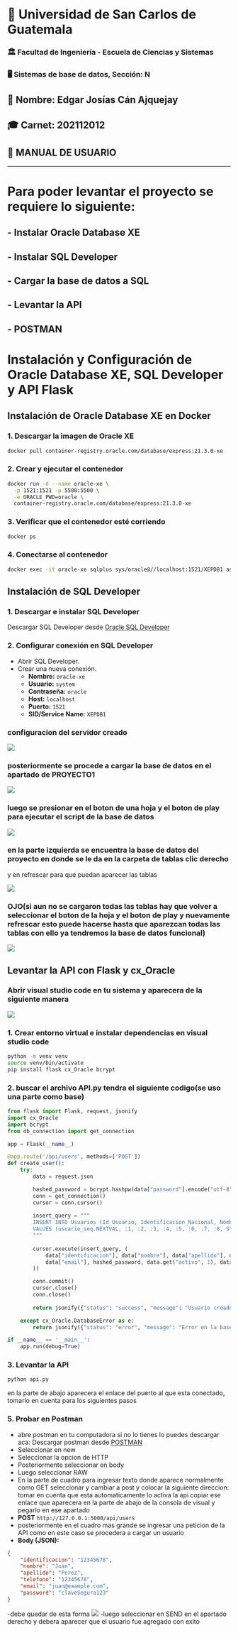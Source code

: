 # 📌 Universidad de San Carlos de Guatemala  
### 🏛 Facultad de Ingeniería - Escuela de Ciencias y Sistemas  
### 🖥 Sistemas de base de datos, Sección: N  

## 👤 Nombre: **Edgar Josías Cán Ajquejay**  
## 🎓 Carnet: **202112012**  

## 🏥 **MANUAL DE USUARIO**  
---

# Para poder levantar el proyecto se requiere lo siguiente:
## - Instalar Oracle Database XE
## - Instalar SQL Developer
## - Cargar la base de datos a SQL
## - Levantar la API
## - POSTMAN

# Instalación y Configuración de Oracle Database XE, SQL Developer y API Flask

## Instalación de Oracle Database XE en Docker

### 1. Descargar la imagen de Oracle XE
```bash
docker pull container-registry.oracle.com/database/express:21.3.0-xe
```

### 2. Crear y ejecutar el contenedor
```bash
docker run -d --name oracle-xe \
  -p 1521:1521 -p 5500:5500 \
  -e ORACLE_PWD=oracle \
  container-registry.oracle.com/database/express:21.3.0-xe
```

### 3. Verificar que el contenedor esté corriendo
```bash
docker ps
```

### 4. Conectarse al contenedor
```bash
docker exec -it oracle-xe sqlplus sys/oracle@//localhost:1521/XEPDB1 as sysdba
```

## Instalación de SQL Developer

### 1. Descargar e instalar SQL Developer
Descargar SQL Developer desde [Oracle SQL Developer](https://www.oracle.com/tools/downloads/sqldev-downloads.html)

### 2. Configurar conexión en SQL Developer
- Abrir SQL Developer.
- Crear una nueva conexión.
  - **Nombre:** `oracle-xe`
  - **Usuario:** `system`
  - **Contraseña:** `oracle`
  - **Host:** `localhost`
  - **Puerto:** `1521`
  - **SID/Service Name:** `XEPDB1`

### configuracion del servidor creado
![](img/sqlserver.png)

### posteriormente se procede a cargar la base de datos en el apartado de PROYECTO1 
![](img/cargardb.png)

### luego se presionar en el boton de una hoja y el boton de play para ejecutar el script de la base de datos
![](img/ejecutardb.png)

### en la parte izquierda se encuentra la base de datos del proyecto en donde se le da en la carpeta de tablas clic derecho
y en refrescar para que puedan aparecer las tablas

![](img/vertablas.png)

### OJO(si aun no se cargaron todas las tablas hay que volver a seleccionar el boton de la hoja y el boton de play y nuevamente refrescar esto puede hacerse hasta que aparezcan todas las tablas con ello ya tendremos la base de datos funcional)

![](img/tablasfin.png)

## Levantar la API con Flask y cx_Oracle

### Abrir visual studio code en tu sistema y aparecera de la siguiente manera

![](img/visualapi.png)

### 1. Crear entorno virtual e instalar dependencias en visual studio code 
```bash
python -m venv venv
source venv/bin/activate  
pip install flask cx_Oracle bcrypt
```

### 2. buscar el archivo API.py tendra el siguiente codigo(se uso una parte como base)
```python
from flask import Flask, request, jsonify
import cx_Oracle
import bcrypt
from db_connection import get_connection

app = Flask(__name__)

@app.route('/api/users', methods=['POST'])
def create_user():
    try:
        data = request.json

        hashed_password = bcrypt.hashpw(data["password"].encode("utf-8"), bcrypt.gensalt()).decode("utf-8")
        conn = get_connection()
        cursor = conn.cursor()
        
        insert_query = """
        INSERT INTO Usuarios (Id_Usuario, Identificacion_Nacional, Nombre, Apellido, Telefono, Email, Contraseña, Activo, Correo_Confirmado, created_at, updated_at)
        VALUES (usuario_seq.NEXTVAL, :1, :2, :3, :4, :5, :6, :7, :8, SYSTIMESTAMP, SYSTIMESTAMP)
        """
        
        cursor.execute(insert_query, (
            data["identificacion"], data["nombre"], data["apellido"], data["telefono"],
            data["email"], hashed_password, data.get("activo", 1), data.get("correo_confirmado", 0)
        ))

        conn.commit()
        cursor.close()
        conn.close()
        
        return jsonify({"status": "success", "message": "Usuario creado correctamente"}), 201

    except cx_Oracle.DatabaseError as e:
        return jsonify({"status": "error", "message": "Error en la base de datos", "details": str(e)}), 500

if __name__ == '__main__':
    app.run(debug=True)
```

### 3. Levantar la API
```bash
python api.py
```
en la parte de abajo aparecera el enlace del puerto al que esta conectado, tomarlo en cuenta para los siguientes pasos

### 5. Probar en Postman
- abre postman en tu computadora si no lo tienes lo puedes descargar aca: Descargar postman desde [POSTMAN](https://www.postman.com/downloads/)
- Seleccionar en new 
- Seleccionar la opcion de HTTP
- Posteriormente seleccionar en body
- Luego seleccionar RAW
- En la parte de cuadro para ingresar texto donde aparece normalmente como GET seleccionar y cambiar a post y colocar la siguiente
  direccion: tomar en cuenta que esta automaticamente lo activa la api copiar ese enlace que aparecera en la parte de abajo de la consola de visual y pegarlo en ese apartado
- **POST** `http://127.0.0.1:5000/api/users`
- posteriormente en el cuadro mas grande se ingresar una peticion de la API como en este caso se procedera a cargar un usuario
- **Body (JSON):**
```json
{
    "identificacion": "12345678",
    "nombre": "Juan",
    "apellido": "Perez",
    "telefono": "12345678",
    "email": "juan@example.com",
    "password": "claveSegura123"
}
```
-debe quedar de esta forma
![](img/postman1.png)
-luego seleccionar en SEND en el apartado derecho y debera aparecer que el usuario fue agregado con exito

```markdown
